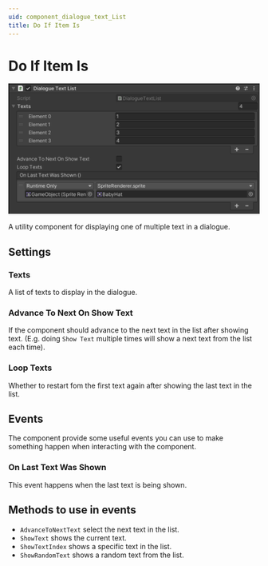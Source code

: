```yaml
---
uid: component_dialogue_text_List
title: Do If Item Is
---
```

# Do If Item Is

![Persistent Object component](../../resources/images/components/DialogueTextList.png)

A utility component for displaying one of multiple text in a dialogue.

## Settings

### Texts

A list of texts to display in the dialogue.

### Advance To Next On Show Text

If the component should advance to the next text in the list after showing text. (E.g. doing `Show Text` multiple times will show a next text from the list each time).

### Loop Texts

Whether to restart fom the first text again after showing the last text in the list.

## Events

The component provide some useful events you can use to make something happen when interacting with the component.

### On Last Text Was Shown

This event happens when the last text is being shown.

## Methods to use in events

* `AdvanceToNextText` select the next text in the list.
* `ShowText` shows the current text.
* `ShowTextIndex` shows a specific text in the list.
* `ShowRandomText` shows a random text from the list.
